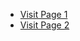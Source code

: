 - [Visit Page 1](http://127.0.0.1:5501/plantpage1.html)
- [Visit Page 2](http://127.0.0.1:5501/plantsubpage.html)
